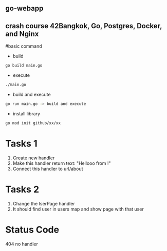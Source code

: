 ## go-webapp
## crash course 42Bangkok, Go, Postgres, Docker, and Nginx
#basic command
- build
```bash
go build main.go
```

- execute
```bash
./main.go
```

- build and execute
```bash
go run main.go -> build and execute
```


- install library
```bash
go mod init github/xx/xx

```

# Tasks 1
1. Create new handler
2. Make this handler return text:
    "Hellooo from <your nickname>!"
3. Connect this handler to url/about

# Tasks 2
1. Change the IserPage handler
2. It should find user in users map and show page with that user


# Status Code
404 no handler
